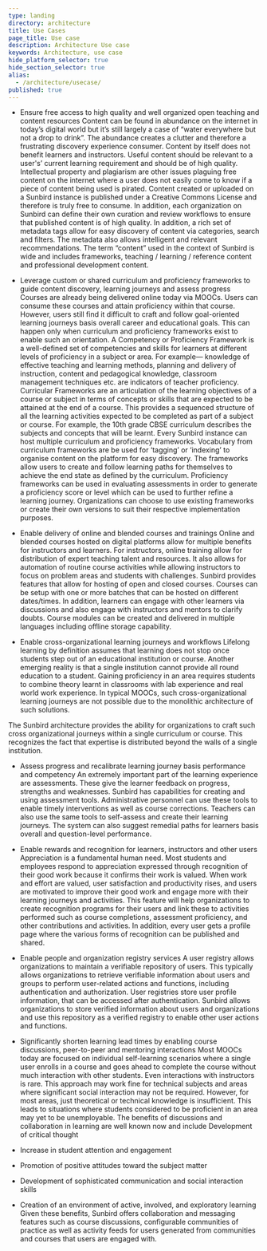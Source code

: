 ```yaml
---
type: landing
directory: architecture
title: Use Cases
page_title: Use case
description: Architecture Use case
keywords: Architecture, use case
hide_platform_selector: true
hide_section_selector: true
alias:
  - /architecture/usecase/
published: true
---
```

-	Ensure free access to high quality and well organized open teaching and content resources
Content can be found in abundance on the internet in today’s digital world but it’s still largely a case of “water everywhere but not a drop to drink”. The abundance creates a clutter and therefore a frustrating discovery experience consumer. 
Content by itself does not benefit learners and instructors. Useful content should be relevant to a user's’ current learning requirement and should be of high quality. Intellectual property and plagiarism are other issues plaguing free content on the internet where a user does not easily come to know if a piece of content being used is pirated. 
Content created or uploaded on a Sunbird instance is published under a Creative Commons License and therefore is truly free to consume. In addition, each organization on Sunbird can define their own curation and review workflows to ensure that published content is of high quality. In addition, a rich set of metadata tags allow for easy discovery of content via categories, search and filters. The metadata also allows intelligent and relevant recommendations.
The term “content” used in the context of Sunbird is wide and includes frameworks, teaching / learning / reference content and professional development content.

-	Leverage custom or shared curriculum and proficiency frameworks to guide content discovery, learning journeys and assess progress
Courses are already being delivered online today via MOOCs. Users can consume these courses and attain proficiency within that course. However, users still find it difficult to craft and follow goal-oriented learning journeys basis overall career and educational goals. This can happen only when curriculum and proficiency frameworks exist to enable such an orientation. 
A Competency or Proficiency Framework is a well-defined set of competencies and skills for learners at different levels of proficiency in a subject or area. For example― knowledge of effective teaching and learning methods, planning and delivery of instruction, content and pedagogical knowledge, classroom management techniques etc. are indicators of teacher proficiency.
Curricular Frameworks are an articulation of the learning objectives of a course or subject in terms of concepts or skills that are expected to be attained at the end of a course. This provides a sequenced structure of all the learning activities expected to be completed as part of a subject or course. For example, the 10th grade CBSE curriculum describes the subjects and concepts that will be learnt.
Every Sunbird instance can host multiple curriculum and proficiency frameworks. Vocabulary from curriculum frameworks are be used for ‘tagging’ or ‘indexing’ to organise content on the platform for easy discovery. The frameworks allow users to create and follow learning paths for themselves to achieve the end state as defined by the curriculum. Proficiency frameworks can be used in evaluating assessments in order to generate a proficiency score or level which can be used to further refine a learning journey.
Organizations can choose to use existing frameworks or create their own versions to suit their respective implementation purposes. 

-	Enable delivery of online and blended courses and trainings
Online and blended courses hosted on digital platforms allow for multiple benefits for instructors and learners. For instructors, online training allow for distribution of expert teaching talent and resources. It also allows for automation of routine course activities while allowing instructors to focus on problem areas and students with challenges. 
Sunbird provides features that allow for hosting of open and closed courses. Courses can be setup with one or more batches that can be hosted on different dates/times. In addition, learners can engage with other learners via discussions and also engage with instructors and mentors to clarify doubts. Course modules can be created and delivered in multiple languages including offline storage capability.

- Enable cross-organizational learning journeys and workflows 
Lifelong learning by definition assumes that learning does not stop once students step out of an educational institution or course. Another emerging reality is that a single institution cannot provide all round education to a student. Gaining proficiency in an area requires students to combine theory learnt in classrooms with lab experience and real world work experience. In typical MOOCs, such cross-organizational learning journeys are not possible due to the monolithic architecture of such solutions. 

The Sunbird architecture provides the ability for organizations to craft such cross organizational journeys within a single curriculum or course. This recognizes the fact that expertise is distributed beyond the walls of a single institution. 

-	Assess progress and recalibrate learning journey basis performance and competency
An extremely important part of the learning experience are assessments. These give the learner feedback on progress, strengths and weaknesses. 
Sunbird has capabilities for creating and using assessment tools. Administrative personnel can use these tools to enable timely interventions as well as course corrections. Teachers can also use the same tools to self-assess and create their learning journeys. The system can also suggest remedial paths for learners basis overall and question-level performance.	

-	Enable rewards and recognition for learners, instructors and other users
Appreciation is a fundamental human need. Most students and employees respond to appreciation expressed through recognition of their good work because it confirms their work is valued. When work and effort are valued, user satisfaction and productivity rises, and users are motivated to improve their good work and engage more with their learning journeys and activities.
This feature will help organizations to create recognition programs for their users and link these to activities performed such as course completions, assessment proficiency, and other contributions and activities. In addition, every user gets a profile page where the various forms of recognition can be published and shared.

-	Enable people and organization registry services
A user registry allows organizations to maintain a verifiable repository of users. This typically allows organizations to retrieve verifiable information about users and groups to perform user-related actions and functions, including authentication and authorization.
User registries store user profile information, that can be accessed after authentication. Sunbird allows organizations to store verified information about users and organizations and use this repository as a verified registry to enable other user actions and functions.

-	Significantly shorten learning lead times by enabling course discussions, peer-to-peer and mentoring interactions
Most MOOCs today are focused on individual self-learning scenarios where a single user enrolls in a course and goes ahead to complete the course without much interaction with other students. Even interactions with instructors is rare. This approach may work fine for technical subjects and areas where significant social interaction may not be required. However, for most areas, just theoretical or technical knowledge is insufficient. This leads to situations where students considered to be proficient in an area may yet to be unemployable. The benefits of discussions and collaboration in learning are well known now and include 
	Development of critical thought
  - Increase in student attention and engagement
  -	Promotion of positive attitudes toward the subject matter
  -	Development of sophisticated communication and social interaction skills
  -	Creation of an environment of active, involved, and exploratory learning
Given these benefits, Sunbird offers collaboration and messaging features such as course discussions, configurable communities of practice as well as activity feeds for users generated from communities and courses that users are engaged with.
